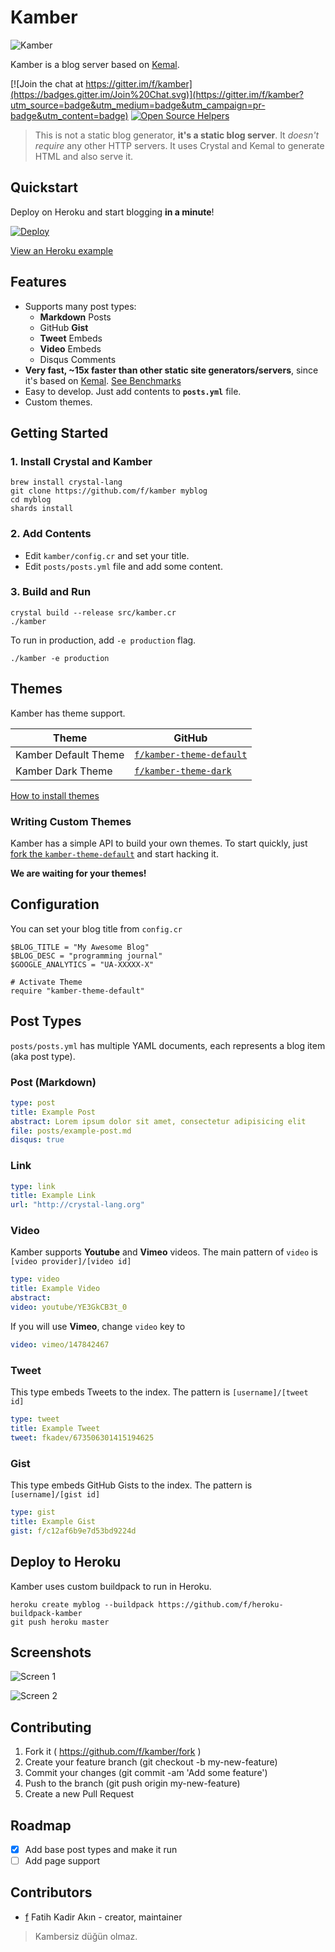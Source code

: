 # Kamber

![Kamber](./asset/kamber.png)

Kamber is a blog server based on [Kemal](http://github.com/sdogruyol/kemal).

[![Join the chat at https://gitter.im/f/kamber](https://badges.gitter.im/Join%20Chat.svg)](https://gitter.im/f/kamber?utm_source=badge&utm_medium=badge&utm_campaign=pr-badge&utm_content=badge)
[![Open Source Helpers](https://www.codetriage.com/f/kamber/badges/users.svg)](https://www.codetriage.com/f/kamber)

> This is not a static blog generator, **it's a static blog server**. It _doesn't require_ any other HTTP servers. It uses Crystal and Kemal to generate HTML and also serve it.

## Quickstart

Deploy on Heroku and start blogging **in a minute**!

[![Deploy](https://www.herokucdn.com/deploy/button.svg)](https://heroku.com/deploy?template=https://github.com/f/kamber)

[View an Heroku example](https://kamber-test.herokuapp.com/)

## Features

- Supports many post types:
  - **Markdown** Posts
  - GitHub **Gist**
  - **Tweet** Embeds
  - **Video** Embeds
  - Disqus Comments
- **Very fast, ~15x faster than other static site generators/servers**, since it's based on [Kemal](http://github.com/sdogruyol/kemal). [See Benchmarks](https://github.com/sdogruyol/kemal#super-fast-3)
- Easy to develop. Just add contents to **`posts.yml`** file.
- Custom themes.

## Getting Started

### 1. Install Crystal and Kamber
```
brew install crystal-lang
git clone https://github.com/f/kamber myblog
cd myblog
shards install
```

### 2. Add Contents

- Edit `kamber/config.cr` and set your title.
- Edit `posts/posts.yml` file and add some content.

### 3. Build and Run
```
crystal build --release src/kamber.cr
./kamber
```

To run in production, add `-e production` flag.

```
./kamber -e production
```

## Themes

Kamber has theme support.

| Theme | GitHub |
|-------|--------|
| Kamber Default Theme | [`f/kamber-theme-default`](http://github.com/f/kamber-theme-default) |
| Kamber Dark Theme | [`f/kamber-theme-dark`](http://github.com/f/kamber-theme-dark) |

[How to install themes](https://github.com/f/kamber-theme-default/tree/master#1-add-as-a-dependency)

### Writing Custom Themes

Kamber has a simple API to build your own themes. To start quickly, just [fork the `kamber-theme-default`](https://github.com/f/kamber-theme-default/fork) and start hacking it.

**We are waiting for your themes!**

## Configuration

You can set your blog title from `config.cr`

```crystal
$BLOG_TITLE = "My Awesome Blog"
$BLOG_DESC = "programming journal"
$GOOGLE_ANALYTICS = "UA-XXXXX-X"

# Activate Theme
require "kamber-theme-default"
```

## Post Types

`posts/posts.yml` has multiple YAML documents, each represents a blog item (aka post type).

### Post (Markdown)

```yml
type: post
title: Example Post
abstract: Lorem ipsum dolor sit amet, consectetur adipisicing elit
file: posts/example-post.md
disqus: true
```

### Link

```yml
type: link
title: Example Link
url: "http://crystal-lang.org"
```

### Video

Kamber supports **Youtube** and **Vimeo** videos. The main pattern of `video` is
`[video provider]/[video id]`

```yml
type: video
title: Example Video
abstract:
video: youtube/YE3GkCB3t_0
```

If you will use **Vimeo**, change `video` key to

```yml
video: vimeo/147842467
```

### Tweet

This type embeds Tweets to the index. The pattern is `[username]/[tweet id]`

```yml
type: tweet
title: Example Tweet
tweet: fkadev/673506301415194625
```

### Gist

This type embeds GitHub Gists to the index. The pattern is `[username]/[gist id]`

```yml
type: gist
title: Example Gist
gist: f/c12af6b9e7d53bd9224d
```

## Deploy to Heroku

Kamber uses custom buildpack to run in Heroku.

```
heroku create myblog --buildpack https://github.com/f/heroku-buildpack-kamber
git push heroku master
```

## Screenshots

![Screen 1](./asset/screen-1.png)

![Screen 2](./asset/screen-2.png)

## Contributing

1. Fork it ( https://github.com/f/kamber/fork )
2. Create your feature branch (git checkout -b my-new-feature)
3. Commit your changes (git commit -am 'Add some feature')
4. Push to the branch (git push origin my-new-feature)
5. Create a new Pull Request

## Roadmap

- [x] Add base post types and make it run
- [ ] Add page support

## Contributors

- [f](https://github.com/f) Fatih Kadir Akın - creator, maintainer

> Kambersiz düğün olmaz.
